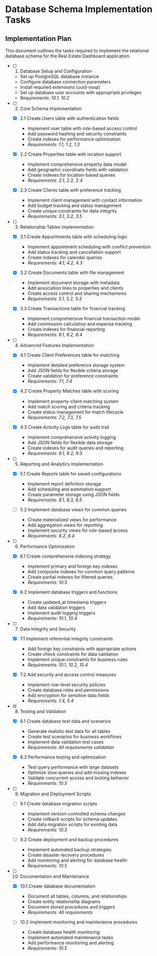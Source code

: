 # Database Schema Implementation Tasks

## Implementation Plan

This document outlines the tasks required to implement the relational database schema for the Real Estate Dashboard application.

- [ ] 1. Database Setup and Configuration
  - Set up PostgreSQL database instance
  - Configure database connection parameters
  - Install required extensions (uuid-ossp)
  - Set up database user accounts with appropriate privileges
  - _Requirements: 10.1, 10.2_

- [ ] 2. Core Schema Implementation
  - [x] 2.1 Create Users table with authentication fields

    - Implement user table with role-based access control
    - Add password hashing and security constraints
    - Create indexes for performance optimization
    - _Requirements: 1.1, 1.2, 1.3_

  - [x] 2.2 Create Properties table with location support

    - Implement comprehensive property data model
    - Add geographic coordinate fields with validation
    - Create indexes for location-based queries
    - _Requirements: 2.1, 2.2, 2.4_

  - [x] 2.3 Create Clients table with preference tracking

    - Implement client management with contact information
    - Add budget tracking and status management
    - Create unique constraints for data integrity
    - _Requirements: 3.1, 3.2, 3.5_

- [ ] 3. Relationship Tables Implementation
  - [x] 3.1 Create Appointments table with scheduling logic

    - Implement appointment scheduling with conflict prevention
    - Add status tracking and cancellation support
    - Create indexes for calendar queries
    - _Requirements: 4.1, 4.2, 4.3_

  - [x] 3.2 Create Documents table with file management

    - Implement document storage with metadata
    - Add association links to properties and clients
    - Create access control and sharing mechanisms
    - _Requirements: 5.1, 5.2, 5.3_

  - [x] 3.3 Create Transactions table for financial tracking

    - Implement comprehensive financial transaction model
    - Add commission calculation and expense tracking
    - Create indexes for financial reporting
    - _Requirements: 6.1, 6.2, 6.4_

- [ ] 4. Advanced Features Implementation
  - [x] 4.1 Create Client Preferences table for matching

    - Implement detailed preference storage system
    - Add JSON fields for flexible criteria storage
    - Create validation for preference constraints
    - _Requirements: 7.1, 7.4_

  - [x] 4.2 Create Property Matches table with scoring

    - Implement property-client matching system
    - Add match scoring and criteria tracking
    - Create status management for match lifecycle
    - _Requirements: 7.2, 7.3, 7.5_

  - [x] 4.3 Create Activity Logs table for audit trail

    - Implement comprehensive activity logging
    - Add JSON fields for flexible data storage
    - Create indexes for audit queries and reporting
    - _Requirements: 9.1, 9.2, 9.3_

- [ ] 5. Reporting and Analytics Implementation
  - [x] 5.1 Create Reports table for saved configurations

    - Implement report definition storage
    - Add scheduling and automation support
    - Create parameter storage using JSON fields
    - _Requirements: 8.1, 8.3, 8.5_

  - [ ] 5.2 Implement database views for common queries
    - Create materialized views for performance
    - Add aggregation views for reporting
    - Implement security views for role-based access
    - _Requirements: 8.2, 8.4_

- [ ] 6. Performance Optimization
  - [x] 6.1 Create comprehensive indexing strategy

    - Implement primary and foreign key indexes
    - Add composite indexes for common query patterns
    - Create partial indexes for filtered queries
    - _Requirements: 10.5_

  - [x] 6.2 Implement database triggers and functions

    - Create updated_at timestamp triggers
    - Add data validation triggers
    - Implement audit logging triggers
    - _Requirements: 10.1, 10.4_

- [ ] 7. Data Integrity and Security
  - [x] 7.1 Implement referential integrity constraints


    - Add foreign key constraints with appropriate actions
    - Create check constraints for data validation
    - Implement unique constraints for business rules
    - _Requirements: 10.1, 10.2, 10.4_

  - [x] 7.2 Add security and access control measures





    - Implement row-level security policies
    - Create database roles and permissions
    - Add encryption for sensitive data fields
    - _Requirements: 1.4, 5.4_

- [x] 8. Testing and Validation















  - [x] 8.1 Create database test data and scenarios






    - Generate realistic test data for all tables
    - Create test scenarios for business workflows
    - Implement data validation test cases
    - _Requirements: All requirements validation_


  - [x] 8.2 Performance testing and optimization





    - Test query performance with large datasets
    - Optimize slow queries and add missing indexes
    - Validate concurrent access and locking behavior
    - _Requirements: 10.5_

- [ ] 9. Migration and Deployment Scripts
  - [ ] 9.1 Create database migration scripts
    - Implement version-controlled schema changes
    - Create rollback scripts for schema updates
    - Add data migration scripts for existing data
    - _Requirements: 10.3_

  - [ ] 9.2 Create deployment and backup procedures
    - Implement automated backup strategies
    - Create disaster recovery procedures
    - Add monitoring and alerting for database health
    - _Requirements: 10.5_

- [ ] 10. Documentation and Maintenance
  - [x] 10.1 Create database documentation

    - Document all tables, columns, and relationships
    - Create entity relationship diagrams
    - Document stored procedures and triggers
    - _Requirements: All requirements_

  - [ ] 10.2 Implement monitoring and maintenance procedures
    - Create database health monitoring
    - Implement automated maintenance tasks
    - Add performance monitoring and alerting
    - _Requirements: 10.5_